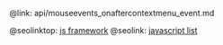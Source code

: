 @link: api/mouseevents_onaftercontextmenu_event.md

@seolinktop: [js framework](https://webix.com)
@seolink: [javascript list](https://webix.com/widget/list/)